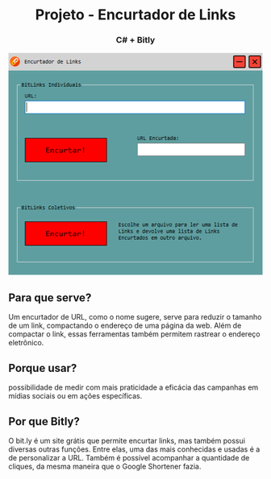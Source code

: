 <p align="center">
    <h1 align="center">Projeto - Encurtador de Links</h1>
    <h3 align="center">C# + Bitly</h3>
</p>

<p align="center">
    <img src="https://raw.githubusercontent.com/Edssaac/Encurtador-de-Links-CSharp/main/images/encurtador.png" alt="Image" width="511" height="441"/>
</p>

<p>
<h2>Para que serve?</h2>
Um encurtador de URL, como o nome sugere, serve para reduzir o tamanho de um link, compactando o endereço de uma página da web. Além de compactar o link, essas ferramentas também permitem rastrear o endereço eletrônico. 

<h2>Porque usar?</h2>
possibilidade de medir com mais praticidade a eficácia das campanhas em mídias sociais ou em ações específicas.

<h2>Por que Bitly?</h2>
O bit.ly é um site grátis que permite encurtar links, mas também possui diversas outras funções. Entre elas, uma das mais conhecidas e usadas é a de personalizar a URL. Também é possível acompanhar a quantidade de cliques, da mesma maneira que o Google Shortener fazia.
</p>
